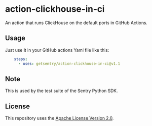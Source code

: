 # action-clickhouse-in-ci
An action that runs ClickHouse on the default ports in GitHub Actions.

##  Usage

Just use it in your GitHub actions Yaml file like this:
```yaml
    steps:
      - uses: getsentry/action-clickhouse-in-ci@v1.1
```

## Note

This is used by the test suite of the Sentry Python SDK.

## License

This repository uses the [Apache License Version 2.0](/LICENSE).
